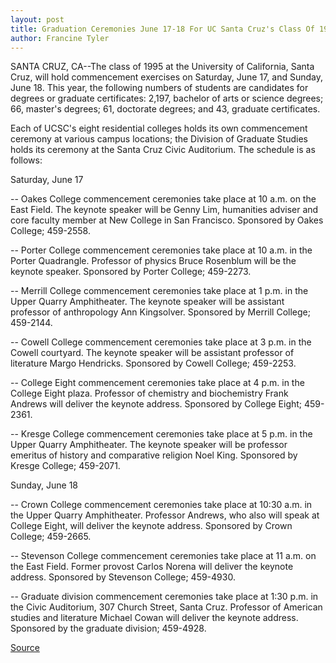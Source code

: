 ```yaml
---
layout: post
title: Graduation Ceremonies June 17-18 For UC Santa Cruz's Class Of 1995
author: Francine Tyler
---	
```


SANTA CRUZ, CA--The class of 1995 at the University of California,  Santa Cruz, will hold commencement exercises on Saturday, June 17,  and Sunday, June 18. This year, the following numbers of students  are candidates for degrees or graduate certificates: 2,197, bachelor  of arts or science degrees; 66, master's degrees; 61, doctorate  degrees; and 43, graduate certificates.

Each of UCSC's eight residential colleges holds its own  commencement ceremony at various campus locations; the Division  of Graduate Studies holds its ceremony at the Santa Cruz Civic  Auditorium. The schedule is as follows:

Saturday, June 17

\-- Oakes College commencement ceremonies take place at 10  a.m. on the East Field. The keynote speaker will be Genny Lim,  humanities adviser and core faculty member at New College in San  Francisco. Sponsored by Oakes College; 459-2558.

\-- Porter College commencement ceremonies take place at 10  a.m. in the Porter Quadrangle. Professor of physics Bruce Rosenblum  will be the keynote speaker. Sponsored by Porter College; 459-2273.

\-- Merrill College commencement ceremonies take place at 1  p.m. in the Upper Quarry Amphitheater. The keynote speaker will be  assistant professor of anthropology Ann Kingsolver. Sponsored by  Merrill College; 459-2144.

\-- Cowell College commencement ceremonies take place at 3  p.m. in the Cowell courtyard. The keynote speaker will be assistant  professor of literature Margo Hendricks. Sponsored by Cowell  College; 459-2253.

\-- College Eight commencement ceremonies take place at 4  p.m. in the College Eight plaza. Professor of chemistry and  biochemistry Frank Andrews will deliver the keynote address.  Sponsored by College Eight; 459-2361.

\-- Kresge College commencement ceremonies take place at 5  p.m. in the Upper Quarry Amphitheater. The keynote speaker will be  professor emeritus of history and comparative religion Noel King.  Sponsored by Kresge College; 459-2071.

Sunday, June 18

\-- Crown College commencement ceremonies take place at  10:30 a.m. in the Upper Quarry Amphitheater. Professor Andrews,  who also will speak at College Eight, will deliver the keynote  address. Sponsored by Crown College; 459-2665.

\-- Stevenson College commencement ceremonies take place at  11 a.m. on the East Field. Former provost Carlos Norena will deliver  the keynote address. Sponsored by Stevenson College; 459-4930.

\-- Graduate division commencement ceremonies take place at  1:30 p.m. in the Civic Auditorium, 307 Church Street, Santa Cruz.  Professor of American studies and literature Michael Cowan will  deliver the keynote address. Sponsored by the graduate division;  459-4928.

[Source](http://www1.ucsc.edu/news_events/press_releases/archive/94-95/06-95/060495-Commencements_set_f.html "Permalink to 060495-Commencements_set_f")

